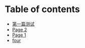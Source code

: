 # Table of contents

* [第一篇测试](README.md)
* [Page 2](page-2.md)
* [Page 1](page-1.md)
* [four](four.md)

